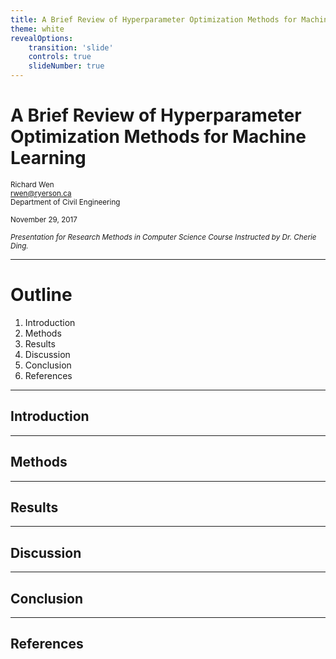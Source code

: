 ```yaml
---
title: A Brief Review of Hyperparameter Optimization Methods for Machine Learning
theme: white
revealOptions:
	transition: 'slide'
	controls: true
	slideNumber: true
---
```


# A Brief Review of Hyperparameter Optimization Methods for Machine Learning

<small>Richard Wen</small>  
<small>rwen@ryerson.ca</small>  
<small>Department of Civil Engineering</small>  
  
<small>November 29, 2017</small>  
  
<small>*Presentation for Research Methods in Computer Science Course Instructed by Dr. Cherie Ding.*</small>

---

# Outline

1. Introduction
2. Methods
3. Results
4. Discussion
5. Conclusion
6. References

---

## Introduction

---

## Methods

---

## Results

---

## Discussion

---

## Conclusion

---

## References
